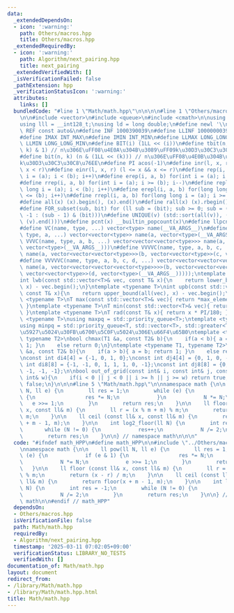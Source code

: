 ```yaml
---
data:
  _extendedDependsOn:
  - icon: ':warning:'
    path: Others/macros.hpp
    title: Others/macros.hpp
  _extendedRequiredBy:
  - icon: ':warning:'
    path: Algorithm/next_pairing.hpp
    title: next_pairing
  _extendedVerifiedWith: []
  _isVerificationFailed: false
  _pathExtension: hpp
  _verificationStatusIcon: ':warning:'
  attributes:
    links: []
  bundledCode: "#line 1 \"Math/math.hpp\"\n\n\n\n#line 1 \"Others/macros.hpp\"\n\n\
    \n\n#include <vector>\n#include <queue>\n#include <cmath>\n\nusing ll = long long;\n\
    using lll = __int128_t;\nusing ld = long double;\n#define newl '\\n'\n#define\
    \ REF const auto&\n#define INF 1000390039\n#define LLINF 1000000039000000039\n\
    #define IMAX INT_MAX\n#define IMIN INT_MIN\n#define LLMAX LONG_LONG_MAX\n#define\
    \ LLMIN LONG_LONG_MIN\n#define BIT(i) (1LL << (i))\n#define tbit(n, k) ((n >>\
    \ k) & 1) // n\u306E\uFF08\u4E0A\u304B\u3089\uFF09k\u30D3\u30C3\u30C8\u76EE\n\
    #define bit(n, k) (n & (1LL << (k))) // n\u306E\uFF08\u4E0B\u304B\u3089\uFF09\
    k\u30D3\u30C3\u30C8\u76EE\n#define PI acos(-1)\n#define inr(l, x, r) (l <= x &&\
    \ x < r)\n#define einr(l, x, r) (l <= x && x <= r)\n#define rep(i, a, b) for(int\
    \ i = (a); i < (b); i++)\n#define erep(i, a, b) for(int i = (a); i <= (b); i++)\n\
    #define rrep(i, a, b) for(int i = (a); i >= (b); i--)\n#define repl(i, a, b) for(long\
    \ long i = (a); i < (b); i++)\n#define erepl(i, a, b) for(long long i = (a); i\
    \ <= (b); i++)\n#define rrepl(i, a, b) for(long long i = (a); i >= (b); i--)\n\
    #define all(x) (x).begin(), (x).end()\n#define rall(x) (x).rbegin(), (x).rend()\n\
    #define FOR_subset(sub, bit) for (ll sub = (bit); sub >= 0; sub = (sub == 0 ?\
    \ -1 : (sub - 1) & (bit)))\n#define UNIQUE(v) (std::sort(all(v)), (v).erase(std::unique(all(v)),\
    \ (v).end()))\n#define pcnt(x) __builtin_popcount(x)\n#define llpcnt(x) __builtin_popcountll(x)\n\
    #define VC(name, type, ...) vector<type> name(__VA_ARGS__)\n#define VVC(name,\
    \ type, a, ...) vector<vector<type>> name(a, vector<type>(__VA_ARGS__))\n#define\
    \ VVVC(name, type, a, b, ...) vector<vector<vector<type>>> name(a, vector<vector<type>>(b,\
    \ vector<type>(__VA_ARGS__)))\n#define VVVVC(name, type, a, b, c, ...) vector<vector<vector<vector<type>>>>\
    \ name(a, vector<vector<vector<type>>>(b, vector<vector<type>>(c, vector<type>(__VA_ARGS__))))\n\
    #define VVVVVC(name, type, a, b, c, d, ...) vector<vector<vector<vector<vector<type>>>>>\
    \ name(a, vector<vector<vector<vector<type>>>>(b, vector<vector<vector<type>>>(c,\
    \ vector<vector<type>>(d, vector<type>(__VA_ARGS__)))));\ntemplate <typename T>\n\
    int lwb(const std::vector<T>& vec, const T& x){\n    return lower_bound(all(vec),\
    \ x) - vec.begin();\n}\ntemplate <typename T>\nint upb(const std::vector<T>& vec,\
    \ const T& x){\n    return upper_bound(all(vec), x) - vec.begin();\n}\ntemplate\
    \ <typename T>\nT max(const std::vector<T>& vec){ return *max_element(all(vec));\
    \ }\ntemplate <typename T>\nT min(const std::vector<T>& vec){ return *min_element(all(vec));\
    \ }\ntemplate <typename T>\nT rad(const T& x){ return x * PI/180; }\ntemplate\
    \ <typename T>\nusing maxpq = std::priority_queue<T>;\ntemplate <typename T>\n\
    using minpq = std::priority_queue<T, std::vector<T>, std::greater<T>>;\n// \u6700\
    \u5927\u5024\u30FB\u6700\u5C0F\u5024\u306E\u66F4\u65B0\ntemplate <typename T1,\
    \ typename T2>\nbool chmax(T1 &a, const T2& b){\n    if(a < b){ a = b; return\
    \ 1; }\n    else return 0;\n}\ntemplate <typename T1, typename T2>\nbool chmin(T1\
    \ &a, const T2& b){\n    if(a > b){ a = b; return 1; }\n    else return 0;\n}\n\
    \nconst int di4[4] = {-1, 0, 1, 0};\nconst int dj4[4] = {0, 1, 0, -1};\nconst\
    \ int di8[8] = {-1, -1, 0, 1, 1, 1, 0, -1};\nconst int dj8[8] = {0, 1, 1, 1, 0,\
    \ -1, -1, -1};\n\nbool out_of_grid(const int& i, const int& j, const int& h, const\
    \ int& w){\n    if(i < 0 || j < 0 || i >= h || j >= w) return true;\n    return\
    \ false;\n}\n\n\n#line 5 \"Math/math.hpp\"\n\nnamespace math {\n\n    ll pow(ll\
    \ N, ll e) {\n        ll res = 1;\n        while (e) {\n            if (e & 1)\
    \ {\n                res *= N;\n            }\n            N *= N;\n         \
    \   e >>= 1;\n        }\n        return res;\n    }\n\n    ll floor (const ll&\
    \ x, const ll& m) {\n        ll r = (x % m + m) % m;\n        return (x - r) /\
    \ m;\n    }\n\n    ll ceil (const ll& x, const ll& m) {\n        return floor(x\
    \ + m - 1, m);\n    }\n\n    int log2_floor(ll N) {\n        int res = -1;\n \
    \       while (N != 0) {\n            res++;\n            N /= 2;\n        }\n\
    \        return res;\n    }\n\n} // namespace math\n\n\n"
  code: "#ifndef math_HPP\n#define math_HPP\n\n#include \"../Others/macros.hpp\"\n\
    \nnamespace math {\n\n    ll pow(ll N, ll e) {\n        ll res = 1;\n        while\
    \ (e) {\n            if (e & 1) {\n                res *= N;\n            }\n\
    \            N *= N;\n            e >>= 1;\n        }\n        return res;\n \
    \   }\n\n    ll floor (const ll& x, const ll& m) {\n        ll r = (x % m + m)\
    \ % m;\n        return (x - r) / m;\n    }\n\n    ll ceil (const ll& x, const\
    \ ll& m) {\n        return floor(x + m - 1, m);\n    }\n\n    int log2_floor(ll\
    \ N) {\n        int res = -1;\n        while (N != 0) {\n            res++;\n\
    \            N /= 2;\n        }\n        return res;\n    }\n\n} // namespace\
    \ math\n\n#endif // math_HPP"
  dependsOn:
  - Others/macros.hpp
  isVerificationFile: false
  path: Math/math.hpp
  requiredBy:
  - Algorithm/next_pairing.hpp
  timestamp: '2025-03-11 07:02:05+09:00'
  verificationStatus: LIBRARY_NO_TESTS
  verifiedWith: []
documentation_of: Math/math.hpp
layout: document
redirect_from:
- /library/Math/math.hpp
- /library/Math/math.hpp.html
title: Math/math.hpp
---
```

